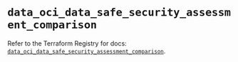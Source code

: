 # `data_oci_data_safe_security_assessment_comparison`

Refer to the Terraform Registry for docs: [`data_oci_data_safe_security_assessment_comparison`](https://registry.terraform.io/providers/hashicorp/oci/7.19.0/docs/data-sources/data_safe_security_assessment_comparison).
